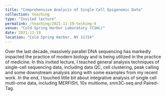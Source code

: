 ```yaml
---
title: "Comprehensive Analysis of Single Cell Epigenomic Data"
collection: teaching
type: "Invited lecture"
permalink: /teaching/2021-11-19-teching-4
venue: "Cold Spring Harbor Laboratory (CSHL)"
date: 2021-11-19
location: "Cold Spring Harbor, NY 11724"
---
```


Over the last decade, massively parallel DNA sequencing has markedly impacted the practice of modern biology and is being utilized in the practice of medicine. In this invited lecture, I teached general analysis techniques of single-cell sequencing data, including data QC, cell clustering, peak calling and some downstream analysis along with some examples from my recent work. In the end, I touched little bit about integrative analysis of single cell mutli-ome data, including MERFISH, 10x multiome, snm3C-seq and Paired-Tag.

